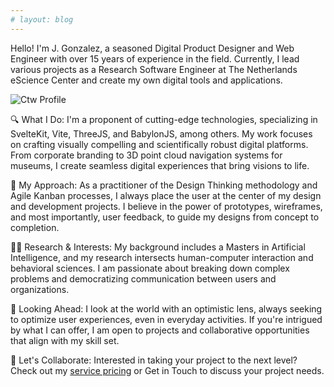 ```yaml
---
# layout: blog
---
```

<script>
  import TiltContent from '$lib/components/TiltContent.svelte'
  import ProfilePicture from '$lib/components/ProfilePicture.svelte'
</script>

<ProfilePicture/>

Hello! I'm J. Gonzalez, a seasoned Digital Product Designer and Web Engineer with over 15 years of experience in the field. Currently, I lead various projects as a Research Software Engineer at The Netherlands eScience Center and create my own digital tools and applications.

<TiltContent >
  <img draggable="false" src="/images/profile.avif" class="tilt rounded pointer-events-none h-[450px] aspect-video w-full object-cover" alt="Ctw Profile" />
</TiltContent>

🔍 What I Do:
I'm a proponent of cutting-edge technologies, specializing in SvelteKit, Vite, ThreeJS, and BabylonJS, among others. My work focuses on crafting visually compelling and scientifically robust digital platforms. From corporate branding to 3D point cloud navigation systems for museums, I create seamless digital experiences that bring visions to life.

🎯 My Approach:
As a practitioner of the Design Thinking methodology and Agile Kanban processes, I always place the user at the center of my design and development projects. I believe in the power of prototypes, wireframes, and most importantly, user feedback, to guide my designs from concept to completion.

👨‍🔬 Research & Interests:
My background includes a Masters in Artificial Intelligence, and my research intersects human-computer interaction and behavioral sciences. I am passionate about breaking down complex problems and democratizing communication between users and organizations.

🌱 Looking Ahead:
I look at the world with an optimistic lens, always seeking to optimize user experiences, even in everyday activities. If you're intrigued by what I can offer, I am open to projects and collaborative opportunities that align with my skill set.

🤝 Let's Collaborate:
Interested in taking your project to the next level? Check out my [service pricing](/pricing) or Get in Touch to discuss your project needs.
